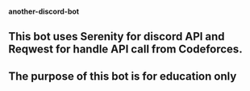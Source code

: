 #### another-discord-bot

## This bot uses Serenity for discord API and Reqwest for handle API call from Codeforces. 

## The purpose of this bot is for education only 
